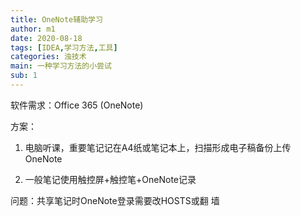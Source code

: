 ```yaml
---
title: OneNote辅助学习
author: m1
date: 2020-08-18
tags: [IDEA,学习方法,工具]
categories: 浊技术
main: 一种学习方法的小尝试
sub: 1
---
```


软件需求：Office 365 (OneNote)

方案：

1. 电脑听课，重要笔记记在A4纸或笔记本上，扫描形成电子稿备份上传OneNote

2. 一般笔记使用触控屏+触控笔+OneNote记录

问题：共享笔记时OneNote登录需要改HOSTS或翻 墙